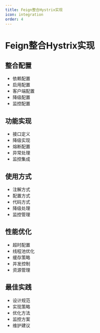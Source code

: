 ```yaml
---
title: Feign整合Hystrix实现
icon: integration
order: 4
---
```


# Feign整合Hystrix实现

## 整合配置
- 依赖配置
- 启用配置
- 客户端配置
- 降级配置
- 监控配置

## 功能实现
- 接口定义
- 降级实现
- 熔断配置
- 异常处理
- 监控集成

## 使用方式
- 注解方式
- 配置方式
- 代码方式
- 降级处理
- 监控管理

## 性能优化
- 超时配置
- 线程池优化
- 缓存策略
- 并发控制
- 资源管理

## 最佳实践
- 设计规范
- 实现策略
- 优化方法
- 监控方案
- 维护建议
